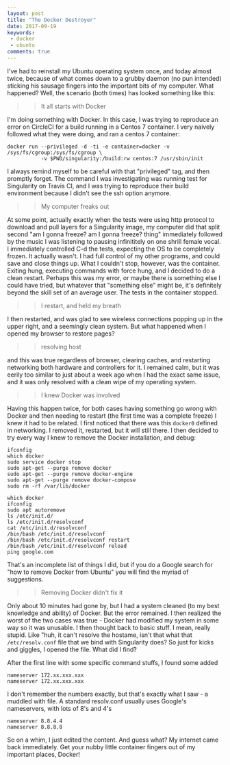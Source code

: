 ```yaml
---
layout: post
title: "The Docker Destroyer"
date: 2017-09-19
keywords:
 - docker
 - ubuntu
comments: true
---
```


I've had to reinstall my Ubuntu operating system once, and today almost twice, because of what comes down
to a grubby daemon (no pun intended) sticking his sausage fingers into the important bits of my computer. What happened?
Well, the scenario (both times) has looked something like this:

>> It all starts with Docker

I'm doing something with Docker. In this case, I was trying to reproduce an error on CircleCI for a build running in a Centos 7 container. I very naively followed what they were doing, and ran a centos 7 container:

```
docker run --privileged -d -ti -e container=docker -v /sys/fs/cgroup:/sys/fs/cgroup \
           -v $PWD/singularity:/build:rw centos:7 /usr/sbin/init
```

I always remind myself to be careful with that "privileged" tag, and then promptly forget. The command I was investigating was running test for Singularity on Travis CI, and I was trying to reproduce their build environment because I didn't see the ssh option anymore.

>> My computer freaks out

At some point, actually exactly when the tests were using http protocol to download and pull layers for a Singularity image, my computer did that split second "am I gonna freeze? am I gonna freeze? thing" immediately followed by the music I was listening to pausing infinititely on one shrill female vocal. I immediately controlled C-d the tests, expecting the OS to be completely frozen. It actually wasn't. I had full control of my other programs, and could save and close things up. What I couldn't stop, however, was the container. Exiting hung, executing commands with force hung, and I decided to do a clean restart. Perhaps this was my error, or maybe there is something else I could have tried, but whatever that "something else" might be, it's definitely beyond the skill set of an average user. The tests in the container stopped.

>> I restart, and held my breath

I then restarted, and was glad to see wireless connections popping up in the upper right, and a seemingly clean system. But what happened when I
opened my browser to restore pages?

>> resolving host

and this was true regardless of browser, clearing caches, and restarting networking both hardware and controllers for it. 
I remained calm, but it was eerily too similar to just about a week ago when I had the exact same issue, and it was only resolved with a clean wipe of my operating system.

>> I knew Docker was involved

Having this happen twice, for both cases having something go wrong with Docker and then needing to restart (the first time was a complete freeze) I knew it had to be related. I first noticed that there was this `docker0` defined in networking. I removed it, restarted, but it will still there. I then decided to try every way I knew to remove the Docker installation, and debug:

```
ifconfig
which docker
sudo service docker stop
sudo apt-get --purge remove docker
sudo apt-get --purge remove docker-engine
sudo apt-get --purge remove docker-compose
sudo rm -rf /var/lib/docker

which docker
ifconfig
sudo apt autoremove
ls /etc/init.d/
ls /etc/init.d/resolvconf 
cat /etc/init.d/resolvconf 
/bin/bash /etc/init.d/resolvconf 
/bin/bash /etc/init.d/resolvconf restart
/bin/bash /etc/init.d/resolvconf reload
ping google.com
```

That's an incomplete list of things I did, but if you do a Google search for "how to remove Docker from Ubuntu" you
will find the myriad of suggestions.

>> Removing Docker didn't fix it

Only about 10 minutes had gone by, but I had a system cleaned (to my best knowledge and ability) of Docker. But the error remained. I then realized the worst of the two cases was true - Docker had modified my system in some way so it was unusable. I then thought back to basic stuff. I mean, really stupid. Like "huh, it can't resolve the hostame, isn't that what that `/etc/resolv.conf` file that we bind with Singularity does? So just for kicks and giggles, I opened the file. What did I find?

After the first line with some specific command stuffs, I found some added

```
nameserver 172.xx.xxx.xxx
nameserver 172.xx.xxx.xxx
```

I don't remember the numbers exactly, but that's exactly what I saw - a muddled with file.  A standard resolv.conf usually uses Google's nameservers, with lots of 8's and 4's

```
nameserver 8.8.4.4
nameserver 8.8.8.8
```

So on a whim, I just edited the content. And guess what? My internet came back immediately. Get your nubby little container fingers out of my important places, Docker!
